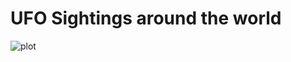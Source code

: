 # UFO Sightings around the world
![plot](https://github.com/r0mymendez/R/blob/master/TidyTuesday/20190625-%F0%9F%91%BD/plot1.1.jpg)

